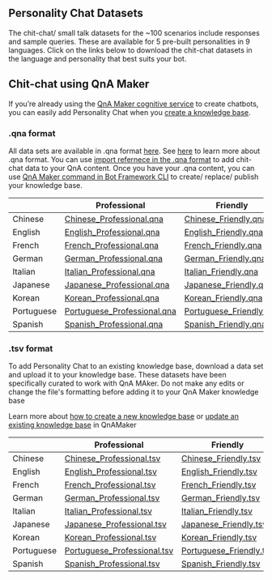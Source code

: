 ## Personality Chat Datasets 
The chit-chat/ small talk datasets for the ~100 scenarios include responses and sample queries. These are available for 5 pre-built personalities in 9 languages. Click on the links below to download the chit-chat datasets in the language and personality that best suits your bot.


## Chit-chat using QnA Maker
If you’re already using the [QnA Maker cognitive service](https://qnamaker.ai) to create chatbots, you can easily add Personality Chat when you [create a knowledge base](https://aka.ms/qnamaker-chitchat-learnmore). 

### **.qna format**

All data sets are available in .qna format [here][2]. See [here][1] to learn more about .qna format. You can use [import refernece in the .qna format][3] to add chit-chat data to your QnA content. Once you have your .qna content, you can use [QnA Maker command in Bot Framework CLI][4] to create/ replace/ publish your knowledge base.

|         |Professional                |Friendly               |Witty               |Caring               |Enthusiastic               |
|----------|----------------------------|-----------------------|--------------------|---------------------|---------------------------|
|Chinese   |[Chinese_Professional.qna](./qnaFormat/chinese_simplified/qna_chitchat_professional.qna)   |[Chinese_Friendly.qna](./qnaFormat/chinese_simplified/qna_chitchat_friendly.qna)   |[Chinese_Witty.qna](./qnaFormat/chinese_simplified/qna_chitchat_witty.qna)   |[Chinese_Caring.qna](./qnaFormat/chinese_simplified/qna_chitchat_caring.qna)   |[Chinese_Enthusiastic.qna](./qnaFormat/chinese_simplified/qna_chitchat_enthusiastic.qna)   |
|English   |[English_Professional.qna](./qnaFormat/english/qna_chitchat_professional.qna)   |[English_Friendly.qna](./qnaFormat/english/qna_chitchat_friendly.qna)   |[English_Witty.qna](./qnaFormat/english/qna_chitchat_witty.qna)   |[English_Caring.qna](./qnaFormat/english/qna_chitchat_caring.qna)   |[English_Enthusiastic.qna](./qnaFormat/english/qna_chitchat_enthusiastic.qna)   |
|French   |[French_Professional.qna](./qnaFormat/french/qna_chitchat_professional.qna)   |[French_Friendly.qna](./qnaFormat/french/qna_chitchat_friendly.qna)   |[French_Witty.qna](./qnaFormat/french/qna_chitchat_witty.qna)   |[French_Caring.qna](./qnaFormat/french/qna_chitchat_caring.qna)   |[French_Enthusiastic.qna](./qnaFormat/french/qna_chitchat_enthusiastic.qna)   |
|German   |[German_Professional.qna](./qnaFormat/german/qna_chitchat_professional.qna)   |[German_Friendly.qna](./qnaFormat/german/qna_chitchat_friendly.qna)   |[German_Witty.qna](./qnaFormat/german/qna_chitchat_witty.qna)   |[German_Caring.qna](./qnaFormat/german/qna_chitchat_caring.qna)   |[German_Enthusiastic.qna](./qnaFormat/german/qna_chitchat_enthusiastic.qna)   |
|Italian   |[Italian_Professional.qna](./qnaFormat/italian/qna_chitchat_professional.qna)   |[Italian_Friendly.qna](./qnaFormat/italian/qna_chitchat_friendly.qna)   |[Italian_Witty.qna](./qnaFormat/italian/qna_chitchat_witty.qna)   |[Italian_Caring.qna](./qnaFormat/italian/qna_chitchat_caring.qna)   |[Italian_Enthusiastic.qna](./qnaFormat/italian/qna_chitchat_enthusiastic.qna)   |
|Japanese   |[Japanese_Professional.qna](./qnaFormat/japanese/qna_chitchat_professional.qna)   |[Japanese_Friendly.qna](./qnaFormat/japanese/qna_chitchat_friendly.qna)   |[Japanese_Witty.qna](./qnaFormat/japanese/qna_chitchat_witty.qna)   |[Japanese_Caring.qna](./qnaFormat/japanese/qna_chitchat_caring.qna)   |[Japanese_Enthusiastic.qna](./qnaFormat/japanese/qna_chitchat_enthusiastic.qna)   |
|Korean   |[Korean_Professional.qna](./qnaFormat/korean/qna_chitchat_professional.qna)   |[Korean_Friendly.qna](./qnaFormat/korean/qna_chitchat_friendly.qna)   |[Korean_Witty.qna](./qnaFormat/korean/qna_chitchat_witty.qna)   |[Korean_Caring.qna](./qnaFormat/korean/qna_chitchat_caring.qna)   |[Korean_Enthusiastic.qna](./qnaFormat/korean/qna_chitchat_enthusiastic.qna)   |
|Portuguese   |[Portuguese_Professional.qna](./qnaFormat/portuguese/qna_chitchat_professional.qna)   |[Portuguese_Friendly.qna](https://qnamakerstore.blob.core.windows.net/qnamakerdata/editorial/portuguese/qna_chitchat_friendly.qna)   |[Portuguese_Witty.qna](./qnaFormat/portuguese/qna_chitchat_witty.qna)   |[Portuguese_Caring.qna](./qnaFormat/portuguese/qna_chitchat_caring.qna)   |[Portuguese_Enthusiastic.qna](./qnaFormat/portuguese/qna_chitchat_enthusiastic.qna)   |
|Spanish   |[Spanish_Professional.qna](./qnaFormat/spanish/qna_chitchat_professional.qna)   |[Spanish_Friendly.qna](./qnaFormat/spanish/qna_chitchat_friendly.qna)   |[Spanish_Witty.qna](./qnaFormat/spanish/qna_chitchat_witty.qna)   |[Spanish_Caring.qna](./qnaFormat/spanish/qna_chitchat_caring.qna)   |[Spanish_Enthusiastic.qna](./qnaFormat/spanish/qna_chitchat_enthusiastic.qna)   |


### **.tsv format**

To add Personality Chat to an existing knowledge base, download a data set and upload it to your knowledge base. These datasets have been specifically curated to work with QnA MAker. Do not make any edits or change the file's formatting before adding it to your QnA Maker knowledge base

Learn more about [how to create a new knowledge base](https://docs.microsoft.com/en-us/azure/cognitive-services/qnamaker/home) or [update an existing knowledge base](https://docs.microsoft.com/en-us/azure/cognitive-services/qnamaker/home) in QnAMaker

|         |Professional                |Friendly               |Witty               |Caring               |Enthusiastic               |
|----------|----------------------------|-----------------------|--------------------|---------------------|---------------------------|
|Chinese   |[Chinese_Professional.tsv]( https://qnamakerstore.blob.core.windows.net/qnamakerdata/editorial/chinese_simplified/qna_chitchat_professional.tsv)   |[Chinese_Friendly.tsv]( https://qnamakerstore.blob.core.windows.net/qnamakerdata/editorial/chinese_simplified/qna_chitchat_friendly.tsv)   |[Chinese_Witty.tsv]( https://qnamakerstore.blob.core.windows.net/qnamakerdata/editorial/chinese_simplified/qna_chitchat_witty.tsv)   |[Chinese_Caring.tsv]( https://qnamakerstore.blob.core.windows.net/qnamakerdata/editorial/chinese_simplified/qna_chitchat_caring.tsv)   |[Chinese_Enthusiastic.tsv]( https://qnamakerstore.blob.core.windows.net/qnamakerdata/editorial/chinese_simplified/qna_chitchat_enthusiastic.tsv)   |
|English   |[English_Professional.tsv]( https://qnamakerstore.blob.core.windows.net/qnamakerdata/editorial/english/qna_chitchat_professional.tsv)   |[English_Friendly.tsv]( https://qnamakerstore.blob.core.windows.net/qnamakerdata/editorial/english/qna_chitchat_friendly.tsv)   |[English_Witty.tsv]( https://qnamakerstore.blob.core.windows.net/qnamakerdata/editorial/english/qna_chitchat_witty.tsv)   |[English_Caring.tsv]( https://qnamakerstore.blob.core.windows.net/qnamakerdata/editorial/english/qna_chitchat_caring.tsv)   |[English_Enthusiastic.tsv]( https://qnamakerstore.blob.core.windows.net/qnamakerdata/editorial/english/qna_chitchat_enthusiastic.tsv)   |
|French   |[French_Professional.tsv]( https://qnamakerstore.blob.core.windows.net/qnamakerdata/editorial/french/qna_chitchat_professional.tsv)   |[French_Friendly.tsv]( https://qnamakerstore.blob.core.windows.net/qnamakerdata/editorial/french/qna_chitchat_friendly.tsv)   |[French_Witty.tsv]( https://qnamakerstore.blob.core.windows.net/qnamakerdata/editorial/french/qna_chitchat_witty.tsv)   |[French_Caring.tsv]( https://qnamakerstore.blob.core.windows.net/qnamakerdata/editorial/french/qna_chitchat_caring.tsv)   |[French_Enthusiastic.tsv]( https://qnamakerstore.blob.core.windows.net/qnamakerdata/editorial/french/qna_chitchat_enthusiastic.tsv)   |
|German   |[German_Professional.tsv]( https://qnamakerstore.blob.core.windows.net/qnamakerdata/editorial/german/qna_chitchat_professional.tsv)   |[German_Friendly.tsv]( https://qnamakerstore.blob.core.windows.net/qnamakerdata/editorial/german/qna_chitchat_friendly.tsv)   |[German_Witty.tsv]( https://qnamakerstore.blob.core.windows.net/qnamakerdata/editorial/german/qna_chitchat_witty.tsv)   |[German_Caring.tsv]( https://qnamakerstore.blob.core.windows.net/qnamakerdata/editorial/german/qna_chitchat_caring.tsv)   |[German_Enthusiastic.tsv]( https://qnamakerstore.blob.core.windows.net/qnamakerdata/editorial/german/qna_chitchat_enthusiastic.tsv)   |
|Italian   |[Italian_Professional.tsv]( https://qnamakerstore.blob.core.windows.net/qnamakerdata/editorial/italian/qna_chitchat_professional.tsv)   |[Italian_Friendly.tsv]( https://qnamakerstore.blob.core.windows.net/qnamakerdata/editorial/italian/qna_chitchat_friendly.tsv)   |[Italian_Witty.tsv]( https://qnamakerstore.blob.core.windows.net/qnamakerdata/editorial/italian/qna_chitchat_witty.tsv)   |[Italian_Caring.tsv]( https://qnamakerstore.blob.core.windows.net/qnamakerdata/editorial/italian/qna_chitchat_caring.tsv)   |[Italian_Enthusiastic.tsv]( https://qnamakerstore.blob.core.windows.net/qnamakerdata/editorial/italian/qna_chitchat_enthusiastic.tsv)   |
|Japanese   |[Japanese_Professional.tsv]( https://qnamakerstore.blob.core.windows.net/qnamakerdata/editorial/japanese/qna_chitchat_professional.tsv)   |[Japanese_Friendly.tsv]( https://qnamakerstore.blob.core.windows.net/qnamakerdata/editorial/japanese/qna_chitchat_friendly.tsv)   |[Japanese_Witty.tsv]( https://qnamakerstore.blob.core.windows.net/qnamakerdata/editorial/japanese/qna_chitchat_witty.tsv)   |[Japanese_Caring.tsv]( https://qnamakerstore.blob.core.windows.net/qnamakerdata/editorial/japanese/qna_chitchat_caring.tsv)   |[Japanese_Enthusiastic.tsv]( https://qnamakerstore.blob.core.windows.net/qnamakerdata/editorial/japanese/qna_chitchat_enthusiastic.tsv)   |
|Korean   |[Korean_Professional.tsv]( https://qnamakerstore.blob.core.windows.net/qnamakerdata/editorial/korean/qna_chitchat_professional.tsv)   |[Korean_Friendly.tsv]( https://qnamakerstore.blob.core.windows.net/qnamakerdata/editorial/korean/qna_chitchat_friendly.tsv)   |[Korean_Witty.tsv]( https://qnamakerstore.blob.core.windows.net/qnamakerdata/editorial/korean/qna_chitchat_witty.tsv)   |[Korean_Caring.tsv]( https://qnamakerstore.blob.core.windows.net/qnamakerdata/editorial/korean/qna_chitchat_caring.tsv)   |[Korean_Enthusiastic.tsv]( https://qnamakerstore.blob.core.windows.net/qnamakerdata/editorial/korean/qna_chitchat_enthusiastic.tsv)   |
|Portuguese   |[Portuguese_Professional.tsv]( https://qnamakerstore.blob.core.windows.net/qnamakerdata/editorial/portuguese/qna_chitchat_professional.tsv)   |[Portuguese_Friendly.tsv](https://qnamakerstore.blob.core.windows.net/qnamakerdata/editorial/portuguese/qna_chitchat_friendly.tsv)   |[Portuguese_Witty.tsv]( https://qnamakerstore.blob.core.windows.net/qnamakerdata/editorial/portuguese/qna_chitchat_witty.tsv)   |[Portuguese_Caring.tsv]( https://qnamakerstore.blob.core.windows.net/qnamakerdata/editorial/portuguese/qna_chitchat_caring.tsv)   |[Portuguese_Enthusiastic.tsv]( https://qnamakerstore.blob.core.windows.net/qnamakerdata/editorial/portuguese/qna_chitchat_enthusiastic.tsv)   |
|Spanish   |[Spanish_Professional.tsv]( https://qnamakerstore.blob.core.windows.net/qnamakerdata/editorial/spanish/qna_chitchat_professional.tsv)   |[Spanish_Friendly.tsv]( https://qnamakerstore.blob.core.windows.net/qnamakerdata/editorial/spanish/qna_chitchat_friendly.tsv)   |[Spanish_Witty.tsv]( https://qnamakerstore.blob.core.windows.net/qnamakerdata/editorial/spanish/qna_chitchat_witty.tsv)   |[Spanish_Caring.tsv]( https://qnamakerstore.blob.core.windows.net/qnamakerdata/editorial/spanish/qna_chitchat_caring.tsv)   |[Spanish_Enthusiastic.tsv]( https://qnamakerstore.blob.core.windows.net/qnamakerdata/editorial/spanish/qna_chitchat_enthusiastic.tsv)   |


[1]:https://aka.ms/qna-file-format
[2]:./qnaFormat
[3]:https://docs.microsoft.com/en-us/azure/bot-service/file-format/bot-builder-qna-file-format?view=azure-bot-service-4.0#reference-from-a-specific-file
[4]:https://github.com/microsoft/botframework-cli/tree/master/packages/qnamaker